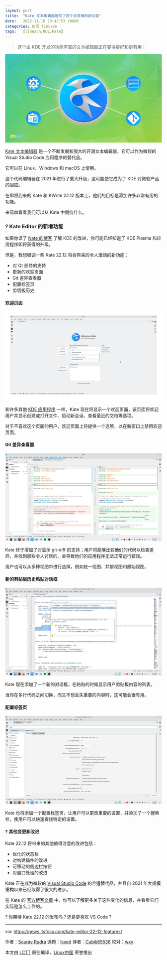 ```yaml
---
layout: post
title:	"Kate 文本编辑器增加了四个非常棒的新功能"
date:	2022-11-10 23:47:53 +0800 
categories:	新闻 linuxcn 
tags:	[linuxcn,KDE,Kate]
---
```




> 
> 这个由 KDE 开发的功能丰富的文本编辑器正在变得更好和更有用！
> 
> 
> 


![Kate 文本编辑器获得了四个非常棒的新功能](/Asserts/Images/album/202211/10/234753oeczppydgcgpr33z.jpg)


[Kate 文本编辑器](https://kate-editor.org/) 是一个不断发展和强大的开源文本编辑器，它可以作为微软的 Visual Studio Code 应用程序的替代品。


它可以在 Linux、Windows 和 macOS 上使用。


这个代码编辑器在 2021 年进行了重大升级，这可能使它成为了 KDE 对微软产品的回应。


在即将到来的 Kate 和 KWrite 22.12 版本上，他们的目标是添加许多非常有用的功能。


来简单看看我们可以从 Kate 中期待什么。


### ? Kate Editor 的新增功能


如果你读了 [Nate 的博客](https://pointieststick.com) 了解 KDE 的改进，你可能已经知道了 KDE Plasma 和应用程序即将获得的升级。


但是，我想强调一些 Kate 22.12 将会带来的令人激动的新功能：


* 对 Qt 部件的支持
* 更新的欢迎页面
* Git 差异查看器
* 配置标签页
* 剪切板历史


#### 欢迎页面


![kate 22.12 欢迎页面](/Asserts/Images/album/202211/10/234753bnio6v3v011emanc.png)


和许多其他 [KDE 应用程序](https://news.itsfoss.com/content/images/2022/11/Kate_22.12_GitDiff-1.png) 一样，Kate 现在将显示一个欢迎页面，该页面将欢迎用户并显示创建或打开文件、启动新会话、查看最近的文档等选项。


对于不喜欢这个页面的用户，欢迎页面上将提供一个选项，以在新窗口上禁用欢迎页面。


#### Git 差异查看器


![kate 22.12 git 差异支持](/Asserts/Images/album/202211/10/234756m69i996bei6jb94n.png)


Kate 终于增加了对显示 git-diff 的支持；用户将能够比较他们的代码以检查差异，并找到那些令人讨厌的、会导致他们的应用程序无法正常运行错误。


用户也可以从多种视图中进行选择，例如统一视图、并排视图和原始视图。


#### 新的剪贴板历史粘贴对话框


![kate 22.12 剪贴板历史](/Asserts/Images/album/202211/10/234757zmfy93mmrjffg7rh.png)


Kate 现在添加了一个新的对话框，在粘贴的时候显示用户剪贴板内容的列表。


当你在多行代码之间切换，而又不想丢失重要的内容时，这可能会很有用。


#### 配置标签页


![kate 22.12 配置标签页](/Asserts/Images/album/202211/10/234758h073i9zwsb440his.png)


Kate 也将添加一个配置标签页，让用户可以更改重要的设置，并添加了一个搜索栏，使用户可以快速查找特定的设置。


#### ?️ 其他变更和改进


Kate 22.12 将带来的其他值得注意的改进包括：


* 优化的状态栏
* 对构建插件的改进
* 可移动的侧边栏按钮
* 对窗口处理的改进


Kate 正在成为微软的 [Visual Studio Code](https://code.visualstudio.com/) 的合适替代品，并且自 2021 年大规模重构以来已经取得了很大的进步。


在 Kate 的 [官方博客文章](https://kate-editor.org/post/2022/2022-10-31-treats-for-kate/) 中，你可以了解更多关于这些变化的信息，并看看它们实际是怎么工作的。


? 你期待 Kate 22.12 的发布吗？还是更喜欢 VS Code？




---


via: <https://news.itsfoss.com/kate-editor-22-12-features/>


作者：[Sourav Rudra](https://news.itsfoss.com/author/sourav/) 选题：[lkxed](https://github.com/lkxed) 译者：[Cubik65536](https://github.com/Cubik65536) 校对：[wxy](https://github.com/wxy)


本文由 [LCTT](https://github.com/LCTT/TranslateProject) 原创编译，[Linux中国](https://linux.cn/) 荣誉推出
